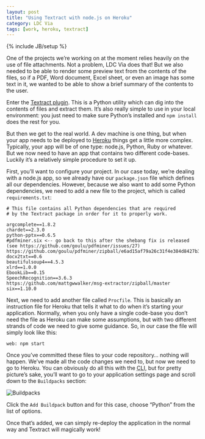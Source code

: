 ```yaml
---
layout: post
title: "Using Textract with node.js on Heroku"
category: LDC Via
tags: [work, heroku, textract]
---
```

{% include JB/setup %}

One of the projects we’re working on at the moment relies heavily on the use of file attachments. Not a problem, LDC Via does that! But we also needed to be able to render some preview text from the contents of the files, so if a PDF, Word document, Excel sheet, or even an image has some text in it, we wanted to be able to show a brief summary of the contents to the user.

Enter the [Textract plugin](https://textract.readthedocs.io/en/stable/#). This is a Python utility which can dig into the contents of files and extract them. It’s also really simple to use in your local environment: you just need to make sure Python’s installed and `npm install` does the rest for you.

But then we get to the real world. A dev machine is one thing, but when your app needs to be deployed to [Heroku](https://heroku.com) things get a little more complex. Typically, your app will be of one type: node.js, Python, Ruby or whatever. But we now need to have an app that contains two different code-bases. Luckily it’s a relatively simple procedure to set it up.

First, you’ll want to configure your project. In our case today, we’re dealing with a node.js app, so we already have our `package.json` file which defines all our dependencies. However, because we also want to add some Python dependencies, we need to add a new file to the project, which is called `requirements.txt`:

```
# This file contains all Python dependencies that are required
# by the Textract package in order for it to properly work.

argcomplete==1.8.2
chardet==2.3.0
python-pptx==0.6.5
#pdfminer.six <-- go back to this after the shebang fix is released (see https://github.com/goulu/pdfminer/issues/27)
https://github.com/goulu/pdfminer/zipball/e6ad15af79a26c31f4e384d8427b375c93b03533#egg=pdfminer.six
docx2txt==0.6
beautifulsoup4==4.5.3
xlrd==1.0.0
EbookLib==0.15
SpeechRecognition==3.6.3
https://github.com/mattgwwalker/msg-extractor/zipball/master
six==1.10.0
```

Next, we need to add another file called `Procfile`. This is basically an instruction file for Heroku that tells it what to do when it’s starting your application. Normally, when you only have a single code-base you don’t need the file as Heroku can make some assumptions, but with two different strands of code we need to give some guidance. So, in our case the file will simply look like this:

```
web: npm start
```

Once you’ve committed these files to your code repository… nothing will happen. We’ve made all the code changes we need to, but now we need to go to Heroku. You can obviously do all this with the <abbr title="Command Line Interface">CLI</abbr>, but for pretty picture’s sake, you’ll want to go to your application settings page and scroll down to the `Buildpacks` section:

![Buildpacks](https://ldcvia.s3.amazonaws.com/heroku-buildpacks.png)

Click the `Add Buildpack` button and for this case, choose “Python” from the list of options.

Once that’s added, we can simply re-deploy the application in the normal way and Textract will magically work!
